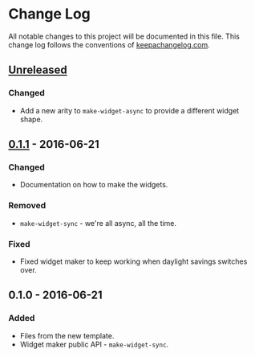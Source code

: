 # Change Log
All notable changes to this project will be documented in this file. This change log follows the conventions of [keepachangelog.com](http://keepachangelog.com/).

## [Unreleased]
### Changed
- Add a new arity to `make-widget-async` to provide a different widget shape.

## [0.1.1] - 2016-06-21
### Changed
- Documentation on how to make the widgets.

### Removed
- `make-widget-sync` - we're all async, all the time.

### Fixed
- Fixed widget maker to keep working when daylight savings switches over.

## 0.1.0 - 2016-06-21
### Added
- Files from the new template.
- Widget maker public API - `make-widget-sync`.

[Unreleased]: https://github.com/your-name/iot/compare/0.1.1...HEAD
[0.1.1]: https://github.com/your-name/iot/compare/0.1.0...0.1.1
